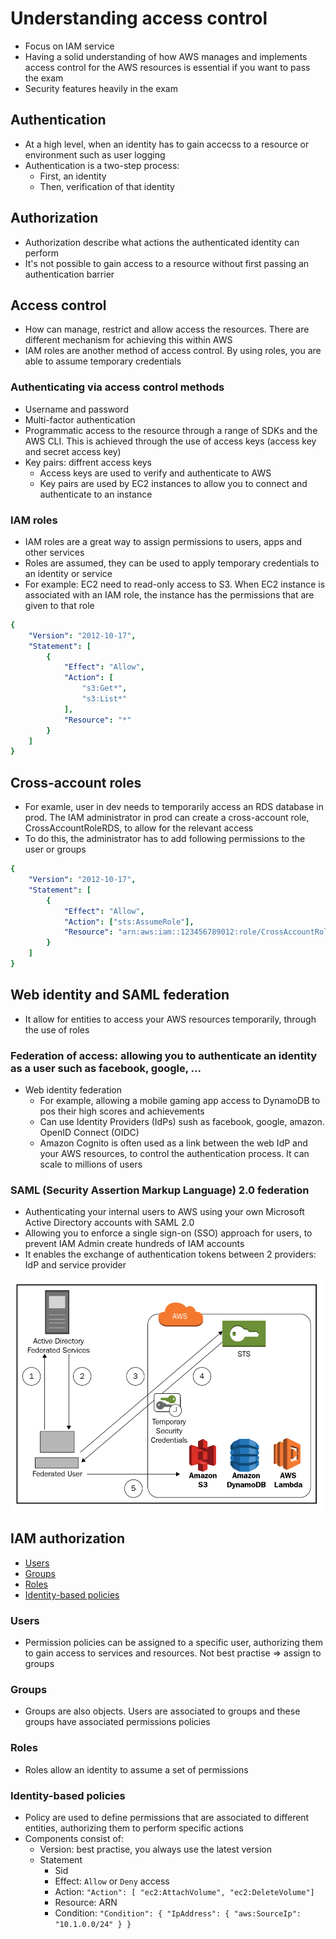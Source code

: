 # Understanding access control
- Focus on IAM service
- Having a solid understanding of how AWS manages and implements access control for the AWS resources is essential if you want to pass the exam
- Security features heavily in the exam

## Authentication
- At a high level, when an identity has to gain accecss to a resource or environment such as user logging
- Authentication is a two-step process:
    - First, an identity
    - Then, verification of that identity

## Authorization
- Authorization describe what actions the authenticated identity can perform
- It's not possible to gain access to a resource without first passing an authentication barrier

## Access control
- How can manage, restrict and allow access the resources. There are different mechanism for achieving this within AWS
- IAM roles are another method of access control. By using roles, you are able to assume temporary credentials
### Authenticating via access control methods
- Username and password
- Multi-factor authentication
- Programmatic access to the resource through a range of SDKs and the AWS CLI. This is achieved through the use of access keys (access key and secret access key)
- Key pairs: diffrent access keys 
    - Access keys are used to verify and authenticate to AWS
    - Key pairs are used by EC2 instances to allow you to connect and authenticate to an instance
### IAM roles
- IAM roles are a great way to assign permissions to users, apps and other services
- Roles are assumed, they can be used to apply temporary credentials to an identity or service
- For example: EC2 need to read-only access to S3. When EC2 instance is associated with an IAM role, the instance has the permissions that are given to that role
```yaml
{
    "Version": "2012-10-17",
    "Statement": [
        {
            "Effect": "Allow",
            "Action": [
                "s3:Get*",
                "s3:List*"
            ],
            "Resource": "*"
        }
    ]
}
```
## Cross-account roles
- For examle, user in dev needs to temporarily access an RDS database in prod. The IAM administrator in prod can create a cross-account role, CrossAccountRoleRDS, to allow for the relevant access 
- To do this, the administrator has to add following permissions to the user or groups
```yaml
{
    "Version": "2012-10-17",
    "Statement": [
        {
            "Effect": "Allow",
            "Action": ["sts:AssumeRole"],
            "Resource": "arn:aws:iam::123456789012:role/CrossAccountRoleRDS"
        }
    ]
}
```

## Web identity and SAML federation
- It allow for entities to access your AWS resources temporarily, through the use of roles
### Federation of access: allowing you to authenticate an identity as a user such as facebook, google, ...
- Web identity federation
    - For example, allowing a mobile gaming app access to DynamoDB to pos their high scores and achievements
    - Can use Identity Providers (IdPs) sush as facebook, google, amazon. OpenID Connect (OIDC)
    - Amazon Cognito is often used as a link between the web IdP and your AWS resources, to control the authentication process. It can scale to millions of users
### SAML (Security Assertion Markup Language) 2.0 federation
- Authenticating your internal users to AWS using your own Microsoft Active Directory accounts with SAML 2.0
- Allowing you to enforce a single sign-on (SSO) approach for users, to prevent IAM Admin create hundreds of IAM accounts
- It enables the exchange of authentication tokens between 2 providers: IdP and service provider

![](../media/ad_federation.png)

## IAM authorization
- [Users](#users)
- [Groups](#groups)
- [Roles](#roles)
- [Identity-based policies](#policies)

### <h3 id="users">Users</h3>
- Permission policies can be assigned to a specific user, authorizing them to gain access to services and resources. Not best practise => assign to groups

### <h3 id="groups">Groups</h3>
- Groups are also objects. Users are associated to groups and these groups have associated permissions policies

### <h3 id="roles">Roles</h3>
- Roles allow an identity to assume a set of permissions

### <h3 id="policies">Identity-based policies</h3>
- Policy are used to define permissions that are associated to different entities, authorizing them to perform specific actions 
- Components consist of:
    - Version: best practise, you always use the latest version
    - Statement
        - Sid
        - Effect: `Allow` or `Deny` access
        - Action: `"Action": [ "ec2:AttachVolume", "ec2:DeleteVolume"]`
        - Resource: ARN
        - Condition: `"Condition": { "IpAddress": { "aws:SourceIp": "10.1.0.0/24" } }`